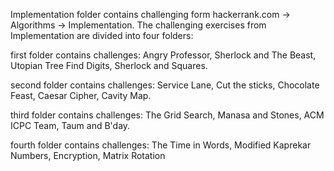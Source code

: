 Implementation folder contains challenging form hackerrank.com -> Algorithms -> Implementation. 
The challenging exercises from Implementation are divided into four folders: 
 
first folder contains challenges: Angry Professor, Sherlock and The Beast, Utopian Tree 
 						  Find Digits, Sherlock and Squares. 
 
second folder contains challenges: Service Lane, Cut the sticks, Chocolate Feast, Caesar Cipher, Cavity Map. 
 
third folder contains challenges: The Grid Search, Manasa and Stones, ACM ICPC Team, Taum and B'day. 
 
fourth folder contains challenges: The Time in Words, Modified Kaprekar Numbers, Encryption, Matrix Rotation  
 
